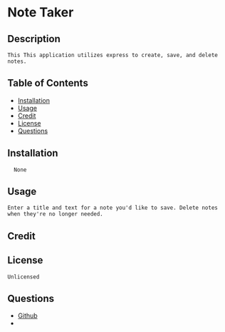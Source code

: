 # Note Taker
  
  
  ## Description
    This This application utilizes express to create, save, and delete notes.
  
  ## Table of Contents
  - [Installation](#installation)
  - [Usage](#usage)
  - [Credit](#credit)
  - [License](#license)
  - [Questions](#questions)
  
  ## Installation
      None
  
  ## Usage 
    Enter a title and text for a note you'd like to save. Delete notes when they're no longer needed.
  
  ## Credit
    
  
  ## License
    Unlicensed
  
  ## Questions
  - [Github](https://github.com/kjones901)
  - 
  